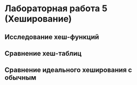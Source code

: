# Лабораторная работа 5 (Хеширование)

## Исследование хеш-функций

## Сравнение хеш-таблиц

## Сравнение идеального хеширования с обычным
